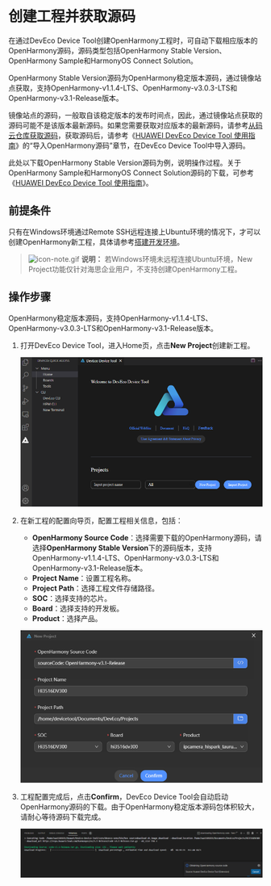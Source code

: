 # 创建工程并获取源码


在通过DevEco Device Tool创建OpenHarmony工程时，可自动下载相应版本的OpenHarmony源码，源码类型包括OpenHarmony Stable Version、OpenHarmony Sample和HarmonyOS Connect Solution。


OpenHarmony Stable Version源码为OpenHarmony稳定版本源码，通过镜像站点获取，支持OpenHarmony-v1.1.4-LTS、OpenHarmony-v3.0.3-LTS和OpenHarmony-v3.1-Release版本。


镜像站点的源码，一般取自该稳定版本的发布时间点，因此，通过镜像站点获取的源码可能不是该版本最新源码。如果您需要获取对应版本的最新源码，请参考[从码云仓库获取源码](../get-code/sourcecode-acquire.md)，获取源码后，请参考《[HUAWEI DevEco Device Tool 使用指南](https://device.harmonyos.com/cn/docs/documentation/guide/service_introduction-0000001050166905)》的“导入OpenHarmony源码”章节，在DevEco Device Tool中导入源码。


此处以下载OpenHarmony Stable Version源码为例，说明操作过程。关于OpenHarmony Sample和HarmonyOS Connect Solution源码的下载，可参考《[HUAWEI DevEco Device Tool 使用指南](https://device.harmonyos.com/cn/docs/documentation/guide/service_introduction-0000001050166905)》。


## 前提条件

只有在Windows环境通过Remote SSH远程连接上Ubuntu环境的情况下，才可以创建OpenHarmony新工程，具体请参考[搭建开发环境](quickstart-ide-env--win.md)。

> ![icon-note.gif](public_sys-resources/icon-note.gif) **说明：**
> 若Windows环境未远程连接Ubuntu环境，New Project功能仅针对海思企业用户，不支持创建OpenHarmony工程。


## 操作步骤

OpenHarmony稳定版本源码，支持OpenHarmony-v1.1.4-LTS、OpenHarmony-v3.0.3-LTS和OpenHarmony-v3.1-Release版本。

1. 打开DevEco Device Tool，进入Home页，点击**New Project**创建新工程。

   ![zh-cn_image_0000001272258726](figures/zh-cn_image_0000001272258726.png)

2. 在新工程的配置向导页，配置工程相关信息，包括：
   - **OpenHarmony Source Code**：选择需要下载的OpenHarmony源码，请选择**OpenHarmony Stable Version**下的源码版本，支持OpenHarmony-v1.1.4-LTS、OpenHarmony-v3.0.3-LTS和OpenHarmony-v3.1-Release版本。
   - **Project Name**：设置工程名称。
   - **Project Path**：选择工程文件存储路径。
   - **SOC**：选择支持的芯片。
   - **Board**：选择支持的开发板。
   - **Product**：选择产品。

   ![zh-cn_image_0000001338187673](figures/zh-cn_image_0000001338187673.png)

3. 工程配置完成后，点击**Confirm**，DevEco Device Tool会自动启动OpenHarmony源码的下载。由于OpenHarmony稳定版本源码包体积较大，请耐心等待源码下载完成。

   ![zh-cn_image_0000001338536201](figures/zh-cn_image_0000001338536201.png)
